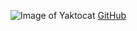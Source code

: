 ![Image of Yaktocat](https://octodex.github.com/images/yaktocat.png)
[GitHub](http://github.com/daniagretti/)
